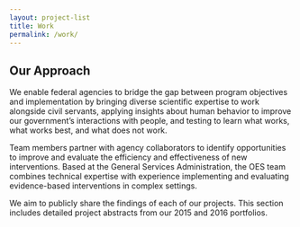 ```yaml
---
layout: project-list
title: Work
permalink: /work/
---
```

## Our Approach

We enable federal agencies to bridge the gap between program objectives and implementation by bringing diverse scientific expertise to work alongside civil servants, applying insights about human behavior to improve our government’s interactions with people, and testing to learn what works, what works best, and what does not work.

Team members partner with agency collaborators to identify opportunities to improve and evaluate the efficiency and effectiveness of new interventions.  Based at the General Services Administration, the OES team combines technical expertise with experience implementing and evaluating evidence-based interventions in complex settings.

We aim to publicly share the findings of each of our projects. This section includes detailed project abstracts from our 2015 and 2016 portfolios. 

